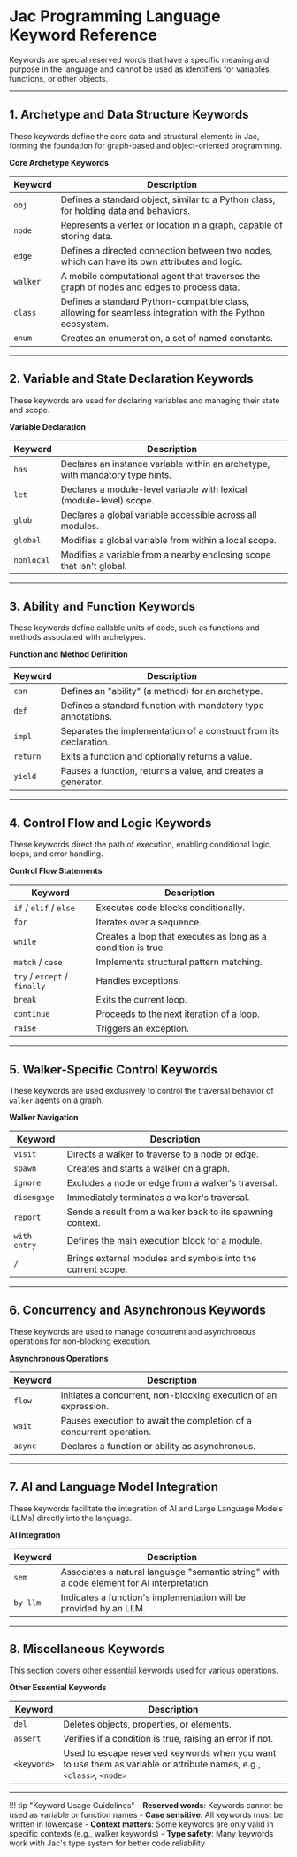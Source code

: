 # Jac Programming Language Keyword Reference

 Keywords are special reserved words that have a specific meaning and purpose in the language and cannot be used as identifiers for variables, functions, or other objects.

---

## 1. Archetype and Data Structure Keywords

These keywords define the core data and structural elements in Jac, forming the foundation for graph-based and object-oriented programming.

**Core Archetype Keywords**

| Keyword | Description |
| --- | --- |
| `obj` | Defines a standard object, similar to a Python class, for holding data and behaviors. |
| `node` | Represents a vertex or location in a graph, capable of storing data. |
| `edge` | Defines a directed connection between two nodes, which can have its own attributes and logic. |
| `walker` | A mobile computational agent that traverses the graph of nodes and edges to process data. |
| `class` | Defines a standard Python-compatible class, allowing for seamless integration with the Python ecosystem. |
| `enum` | Creates an enumeration, a set of named constants. |

---

## 2. Variable and State Declaration Keywords

These keywords are used for declaring variables and managing their state and scope.

**Variable Declaration**

| Keyword | Description |
| --- | --- |
| `has` | Declares an instance variable within an archetype, with mandatory type hints. |
| `let` | Declares a module-level variable with lexical (module-level) scope. |
| `glob` | Declares a global variable accessible across all modules. |
| `global` | Modifies a global variable from within a local scope. |
| `nonlocal` | Modifies a variable from a nearby enclosing scope that isn't global. |

---

## 3. Ability and Function Keywords

These keywords define callable units of code, such as functions and methods associated with archetypes.

**Function and Method Definition**

| Keyword | Description |
| --- | --- |
| `can` | Defines an "ability" (a method) for an archetype. |
| `def` | Defines a standard function with mandatory type annotations. |
| `impl` | Separates the implementation of a construct from its declaration. |
| `return` | Exits a function and optionally returns a value. |
| `yield` | Pauses a function, returns a value, and creates a generator. |

---

## 4. Control Flow and Logic Keywords

These keywords direct the path of execution, enabling conditional logic, loops, and error handling.

**Control Flow Statements**

| Keyword | Description |
| --- | --- |
| `if` / `elif` / `else` | Executes code blocks conditionally. |
| `for` | Iterates over a sequence. |
| `while` | Creates a loop that executes as long as a condition is true. |
| `match` / `case` | Implements structural pattern matching. |
| `try` / `except` / `finally` | Handles exceptions. |
| `break` | Exits the current loop. |
| `continue` | Proceeds to the next iteration of a loop. |
| `raise` | Triggers an exception. |

---

## 5. Walker-Specific Control Keywords

These keywords are used exclusively to control the traversal behavior of `walker` agents on a graph.

**Walker Navigation**

| Keyword | Description |
| --- | --- |
| `visit` | Directs a walker to traverse to a node or edge. |
| `spawn` | Creates and starts a walker on a graph. |
| `ignore` | Excludes a node or edge from a walker's traversal. |
| `disengage` | Immediately terminates a walker's traversal. |
| `report` | Sends a result from a walker back to its spawning context. |
| `with entry` | Defines the main execution block for a module. |
| `/` | Brings external modules and symbols into the current scope. |


---

## 6. Concurrency and Asynchronous Keywords

These keywords are used to manage concurrent and asynchronous operations for non-blocking execution.

**Asynchronous Operations**

| Keyword | Description |
| --- | --- |
| `flow` | Initiates a concurrent, non-blocking execution of an expression. |
| `wait` | Pauses execution to await the completion of a concurrent operation. |
| `async` | Declares a function or ability as asynchronous. |

---


## 7. AI and Language Model Integration

These keywords facilitate the integration of AI and Large Language Models (LLMs) directly into the language.


**AI Integration**


| Keyword | Description |
| --- | --- |
| `sem` | Associates a natural language "semantic string" with a code element for AI interpretation. |
| `by llm` | Indicates a function's implementation will be provided by an LLM. |

---

## 8. Miscellaneous Keywords

This section covers other essential keywords used for various operations.

<!-- <div class="purple-table" markdown="1"> -->

**Other Essential Keywords**

| Keyword | Description |
| --- | --- |
| `del` | Deletes objects, properties, or elements. |
| `assert` | Verifies if a condition is true, raising an error if not. |
| `<keyword>` | Used to escape reserved keywords when you want to use them as variable or attribute names, e.g., `<class>`, `<node>` |

<!-- </div> -->

---

!!! tip "Keyword Usage Guidelines"
    - **Reserved words**: Keywords cannot be used as variable or function names
    - **Case sensitive**: All keywords must be written in lowercase
    - **Context matters**: Some keywords are only valid in specific contexts (e.g., walker keywords)
    - **Type safety**: Many keywords work with Jac's type system for better code reliability